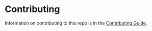 Contributing
======

Information on contributing to this repo is in the [Contributing Guide](https://github.com/dotnet/crank/blob/master/CONTRIBUTING.md).
